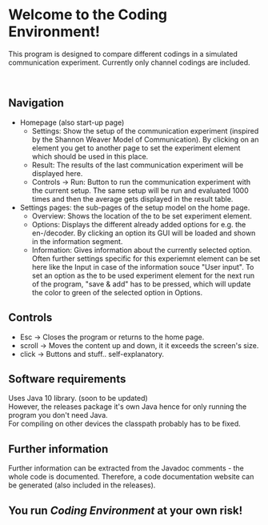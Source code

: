 # Welcome to the Coding Environment!
This program is designed to compare different codings in a simulated communication experiment. Currently only channel codings are included.

<br />

## Navigation
- Homepage (also start-up page)
  - Settings: Show the setup of the communication experiment (inspired by the Shannon Weaver Model of Communication). By clicking on an element you get to another page to set the experiment element which should be used in this place.
  - Result: The results of the last communication experiment will be displayed here.
  - Controls -> Run: Button to run the communication experiment with the current setup. The same setup will be run and evaluated 1000 times and then the average gets displayed in the result table.
- Settings pages: the sub-pages of the setup model on the home page.
  - Overview: Shows the location of the to be set experiment element.
  - Options: Displays the different already added options for e.g. the en-/decoder. By clicking an option its GUI will be loaded and shown in the information segment.
  - Information: Gives information about the currently selected option. Often further settings specific for this experiemnt element can be set here like the Input in case of the information souce "User input". To set an option as the to be used experiment element for the next run of the program, "save & add" has to be pressed, which will update the color to green of the selected option in Options.

## Controls
- Esc -> Closes the program or returns to the home page.
- scroll -> Moves the content up and down, it it exceeds the screen's size.
- click -> Buttons and stuff.. self-explanatory.


## Software requirements
Uses Java 10 library. (soon to be updated)<br>
However, the releases package it's own Java hence for only running the program you don't need Java.<br>
For compiling on other devices the classpath probably has to be fixed.

## Further information
Further information can be extracted from the Javadoc comments - the whole code is documented.
Therefore, a code documentation website can be generated (also included in the releases).
<br /> 

## You run _Coding Environment_ at your own risk!
